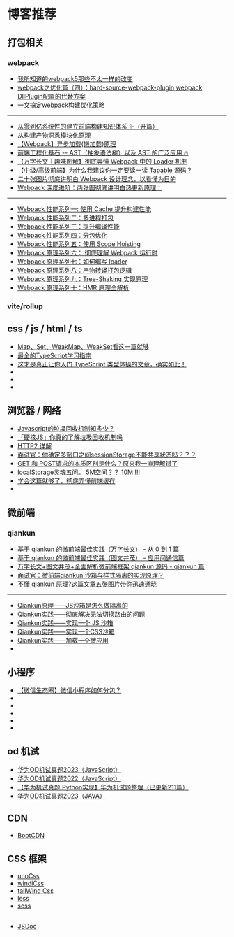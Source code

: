 <!--
 * @Author: hfWang
 * @Date: 2022-07-21 00:18:06
 * @LastEditTime: 2022-07-21 23:04:13
 * @Description: file content
 * @FilePath: \hf-blog-2\docs\docs\index.md
-->

# 博客推荐


## 打包相关

### webpack

- [我所知道的webpack5那些不太一样的改变](https://mp.weixin.qq.com/s/eLZzA0vlRbiMxwGmxcN5GQ)
- [webpack之优化篇（四）：hard-source-webpack-plugin,webpack DllPlugin配置的代替方案](https://blog.csdn.net/hope_It/article/details/102691300)
- [一文搞定webpack构建优化策略](https://juejin.cn/post/6953790342613172237#heading-0)

---

- [从零到亿系统性的建立前端构建知识体系 ✨（开篇）](https://juejin.cn/post/7145855619096903717)
- [从构建产物洞悉模块化原理](https://juejin.cn/post/7147365025047379981)
- [【Webpack】异步加载(懒加载)原理](https://juejin.cn/post/7152516872330543141)
- [前端工程化基石 -- AST（抽象语法树）以及 AST 的广泛应用 🔥](https://juejin.cn/post/7155151377013047304)
- [【万字长文｜趣味图解】彻底弄懂 Webpack 中的 Loader 机制](https://juejin.cn/post/7157739406835580965)
- [【中级/高级前端】为什么我建议你一定要读一读 Tapable 源码？](https://juejin.cn/post/7164175171358556173)
- [二十张图片彻底讲明白 Webpack 设计理念，以看懂为目的](https://juejin.cn/post/7170852747749621791)
- [Webpack 深度进阶：两张图彻底讲明白热更新原理！](https://juejin.cn/post/7176963906844246074)

---

- [Webpack 性能系列一: 使用 Cache 提升构建性能](https://zhuanlan.zhihu.com/p/412694420)
- [Webpack 性能系列二：多进程打包](https://zhuanlan.zhihu.com/p/425076452)
- [Webpack 性能系列三：提升编译性能](https://zhuanlan.zhihu.com/p/425425675)
- [Webpack 性能系列四：分包优化](https://mp.weixin.qq.com/s/LrASIdA19iwIwng29G5HpA)
- [Webpack 性能系列五：使用 Scope Hoisting](https://mp.weixin.qq.com/s/RGZDl-auqJPDW2WanMgyGw)
- [Webpack 原理系列六： 彻底理解 Webpack 运行时](https://zhuanlan.zhihu.com/p/373946949)
- [Webpack 原理系列七：如何编写 loader](https://zhuanlan.zhihu.com/p/375626250)
- [Webpack 原理系列八：产物转译打包逻辑](https://zhuanlan.zhihu.com/p/384602429)
- [Webpack 原理系列九：Tree-Shaking 实现原理](https://zhuanlan.zhihu.com/p/403901557)
- [Webpack 原理系列十：HMR 原理全解析](https://zhuanlan.zhihu.com/p/410510492)


### vite/rollup



## css / js / html / ts

- [Map、Set、WeakMap、WeakSet看这一篇就够](https://juejin.cn/post/7183237715217874999)
- [最全的TypeScript学习指南](https://juejin.cn/post/7031787942691471396)
- [这才是真正让你入门 TypeScript 类型体操的文章，确实如此！](https://mp.weixin.qq.com/s/wgIcwOliUHx8movUQVIwSw)
- []()
- []()
- []()


## 浏览器 / 网络

- [Javascript的垃圾回收机制知多少？](https://juejin.cn/post/7038593947995734030)
- [「硬核JS」你真的了解垃圾回收机制吗](https://juejin.cn/post/6981588276356317214)
- [HTTP2 详解](https://juejin.cn/post/6844903667569541133)
- [面试官：你确定多窗口之间sessionStorage不能共享状态吗？？？](https://juejin.cn/post/7076767687828832286)
- [GET 和 POST请求的本质区别是什么？原来我一直理解错了](https://mp.weixin.qq.com/s/pvs4sWNGFB1qaJy9ElPznw)
- [localStorage灵魂五问。 5M空间？？ 10M !!!](https://mp.weixin.qq.com/s/UBW4hSwD5BFFvGvrCREEEQ)
- [学会这篇就够了，彻底弄懂前端缓存](https://mp.weixin.qq.com/s/IFjmWvxFXc4jCKp3o6to_g)
- []()

## 微前端

### qiankun

- [基于 qiankun 的微前端最佳实践（万字长文） - 从 0 到 1 篇](https://juejin.cn/post/6844904158085021704)
- [基于 qiankun 的微前端最佳实践（图文并茂） - 应用间通信篇](https://juejin.cn/post/6844904151231496200)
- [万字长文+图文并茂+全面解析微前端框架 qiankun 源码 - qiankun 篇](https://juejin.cn/post/6844904115999342600)
- [面试官：微前端qiankun 沙箱与样式隔离的实现原理？](https://juejin.cn/post/7120407245728268325)
- [不懂 qiankun 原理?这篇文章五张图片带你迅速通晓](https://juejin.cn/post/7202246519080304697)

---

- [Qiankun原理——JS沙箱是怎么做隔离的](https://juejin.cn/post/7148075486403362846)
- [Qiankun实践——彻底解决无法切换路由的问题](https://juejin.cn/post/7149433264598417445)
- [Qiankun实践——实现一个 JS 沙箱](https://juejin.cn/post/7153046840231854087)
- [Qiankun实践——实现一个CSS沙箱](https://juejin.cn/post/7153140440777097224)
- [Qiankun实践——加载一个微应用](https://juejin.cn/post/7153141951183716383)
- []()

## 小程序

- [【微信生态圈】微信小程序如何分包？](https://juejin.cn/post/7065143878705250312)
- []()
- []()
- []()
- []()
- []()


## od 机试

- [华为OD机试真题2023（JavaScript）](https://blog.csdn.net/weixin_40767375/article/details/129296358)
- [华为OD机试真题2022（JavaScript）](https://blog.csdn.net/weixin_40767375/article/details/125276961)
- [【华为机试真题 Python实现】华为机试题整理（已更新211篇）](https://pycoder.blog.csdn.net/article/details/124648380)
- [华为OD机试真题2023（JAVA）](https://blog.csdn.net/qq_34465338/article/details/128330728)


## CDN 

- [BootCDN](https://www.bootcdn.cn/)

## CSS 框架

- [unoCss](https://unocss.dev/)
- [windiCss](https://cn.windicss.org/)
- [tailWind Css](https://www.tailwindcss.cn/docs)
- [less](https://less.devjs.cn/)
- [scss](https://www.sasscss.com/)

## 

- [JSDoc](https://www.jsdoc.com.cn/)